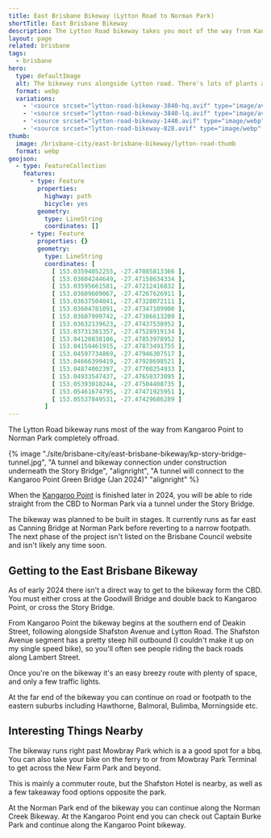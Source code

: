 ```yaml
---
title: East Brisbane Bikeway (Lytton Road to Norman Park)
shortTitle: East Brisbane Bikeway
description: The Lytton Road bikeway takes you most of the way from Kangaroo Point to Norman Park, eventually connecting up to the CBD via the KP Bridge.
layout: page
related: brisbane
tags:
  - brisbane
hero:
  type: defaultImage
  alt: The bikeway runs alongside Lytton road. There's lots of plants and greenery, and a pedestrian crossing coming up ahead.
  format: webp
  variations:
    - '<source srcset="lytton-road-bikeway-3840-hq.avif" type="image/avif" media="(min-width: 3840px), (min-resolution: 192dpi) and (min-width:1280px)" width="3840" height="1224" />'
    - '<source srcset="lytton-road-bikeway-3840-lq.avif" type="image/avif" media="(min-width: 768px)" width="3840" height="1224" />'
    - '<source srcset="lytton-road-bikeway-1440.avif" type="image/webp" media="(min-width: 415px)" width=1440 height=1084 />'
    - '<source srcset="lytton-road-bikeway-828.avif" type="image/webp" media="(max-width: 414px)" width=828 height=626 />'
thumb:
  image: /brisbane-city/east-brisbane-bikeway/lytton-road-thumb
  format: webp
geojson:
  - type: FeatureCollection
    features:
      - type: Feature
        properties:
          highway: path
          bicycle: yes
        geometry:
          type: LineString
          coordinates: []
      - type: Feature
        properties: {}
        geometry:
          type: LineString
          coordinates: [
            [ 153.03594052255, -27.47085813366 ],
            [ 153.03604244649, -27.47158634334 ],
            [ 153.03595661581, -27.47212416832 ],
            [ 153.03609609067, -27.47267626911 ],
            [ 153.03637504041, -27.47328072111 ],
            [ 153.03604781091, -27.47347109900 ],
            [ 153.03607999742, -27.47386613209 ],
            [ 153.03632139623, -27.47437538952 ],
            [ 153.03731381357, -27.47528919134 ],
            [ 153.04120838106, -27.47853978952 ],
            [ 153.04159461915, -27.47873491755 ],
            [ 153.04597734869, -27.47946307517 ],
            [ 153.04666399419, -27.47928698521 ],
            [ 153.04874002397, -27.47700254933 ],
            [ 153.04933547437, -27.47658373095 ],
            [ 153.05393010244, -27.47504408735 ],
            [ 153.05461674795, -27.47471925951 ],
            [ 153.05537849531, -27.47429686289 ]
          ]
---
```

The Lytton Road bikeway runs most of the way from Kangaroo Point to Norman Park completely offroad.

{% image "./site/brisbane-city/east-brisbane-bikeway/kp-story-bridge-tunnel.jpg", "A tunnel and bikeway connection under construction underneath the Story Bridge", "alignright", "A tunnel will connect to the Kangaroo Point Green Bridge (Jan 2024)" "alignright" %}

When the [Kangaroo Point](/brisbane-city/kangaroo-point-bridge) is finished later in 2024, you will be able to ride straight from the CBD to Norman Park via a tunnel under the Story Bridge.

The bikeway was planned to be built in stages. It currently runs as far east as Canning Bridge at Norman Park before reverting to a narrow footpath. The next phase of the project isn't listed on the Brisbane Council website and isn't likely any time soon.


## Getting to the East Brisbane Bikeway
As of early 2024 there isn't a direct way to get to the bikeway form the CBD. You must either cross at the Goodwill Bridge and double back to Kangaroo Point, or cross the Story Bridge.

From Kangaroo Point the bikeway begins at the southern end of Deakin Street, following alongside Shafston Avenue and Lytton Road. The Shafston Avenue segment has a pretty steep hill outbound (I couldn't make it up on my single speed bike), so you'll often see people riding the back roads along Lambert Street.

Once you're on the bikeway it's an easy breezy route with plenty of space, and only a few traffic lights.

At the far end of the bikeway you can continue on road or footpath to the eastern suburbs including Hawthorne, Balmoral, Bulimba, Morningside etc.

## Interesting Things Nearby

The bikeway runs right past Mowbray Park which is a a good spot for a bbq. You can also take your bike on the ferry to or from Mowbray Park Terminal to get across the New Farm Park and beyond.

This is mainly a commuter route, but the Shafston Hotel is nearby, as well as a few takeaway food options opposite the park.

At the Norman Park end of the bikeway you can continue along the Norman Creek Bikeway. At the Kangaroo Point end you can check out Captain Burke Park and continue along the Kangaroo Point bikeway.